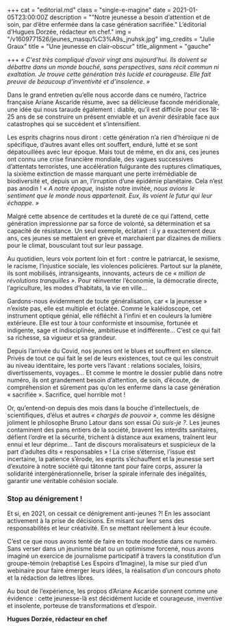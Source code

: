 +++
cat = "editorial.md"
class = "single-e-magine"
date = 2021-01-05T23:00:00Z
description = "\"Notre jeunesse a besoin d’attention et de soin, par d’être enfermée dans la case génération sacrifiée.\" L’éditorial d’Hugues Dorzée, rédacteur en chef."
img = "/v1609771526/jeunes_masqu%C3%A9s_jnuhsk.jpg"
img_credits = "Julie Graux"
title = "Une jeunesse en clair-obscur"
title_alignment = "gauche"

+++
_« C'est très compliqué d’avoir vingt ans aujourd’hui. Ils doivent se débattre dans un monde bouché, sans perspectives, sans récit commun ni exaltation. Je trouve cette génération très lucide et courageuse. Elle fait preuve de beaucoup d’inventivité et d’insolence. »_

Dans le grand entretien qu’elle nous accorde dans ce numéro, l’actrice française Ariane Ascaride résume, avec sa délicieuse faconde méridionale, une idée qui nous taraude également&nbsp;: diable, qu’il est difficile pour ces 18-25 ans de se construire un présent enviable et un avenir désirable face aux catastrophes qui se succèdent et s’intensifient.

Les esprits chagrins nous diront : cette génération n’a rien d’héroïque ni de spécifique, d’autres avant elles ont souffert, enduré, lutté et se sont dépatouillées avec leur époque. Mais tout de même, en dix ans, ces jeunes ont connu une crise financière mondiale, des vagues successives d’attentats terroristes, une accélération fulgurante des ruptures climatiques, la sixième extinction de masse marquant une perte irrémédiable de biodiversité et, depuis un an, l’irruption d’une épidémie planétaire. Cela n’est pas anodin ! _« A notre époque,_ insiste notre invitée, _nous avions le sentiment que le monde nous appartenait. Eux, ils voient le futur qui leur échappe. »_

Malgré cette absence de certitudes et la dureté de ce qui l’attend, cette génération impressionne par sa force de volonté, sa détermination et sa capacité de résistance. Un seul exemple, éclatant : il y a exactement deux ans, ces jeunes se mettaient en grève et marchaient par dizaines de milliers pour le climat, bousculant tout sur leur passage.

Au quotidien, leurs voix portent loin et fort : contre le patriarcat, le sexisme, le racisme, l’injustice sociale, les violences policières. Partout sur la planète, ils sont mobilisés, intransigeants, innovants, acteurs de ce _« million de révolutions tranquilles »_. Pour réinventer l’économie, la démocratie directe, l’agriculture, les modes d’habitats, la vie en ville…

Gardons-nous évidemment de toute généralisation, car « la jeunesse » n’existe pas, elle est multiple et éclatée. Comme le kaléidoscope, cet instrument optique génial, elle réfléchit à l’infini et en couleurs la lumière extérieure. Elle est tour à tour conformiste et insoumise, fortunée et indigente, sage et indisciplinée, ambitieuse et indifférente… C’est ce qui fait sa richesse, sa vigueur et sa grandeur.

Depuis l’arrivée du Covid, nos jeunes ont le blues et souffrent en silence. Privés de tout ce qui fait le sel de leurs existences, tout ce qui les construit au niveau identitaire, les porte vers l’avant&nbsp;: relations sociales, loisirs, divertissements, voyages… Et comme le montre le dossier publié dans notre numéro, ils ont grandement besoin d’attention, de soin, d’écoute, de compréhension et sûrement pas qu’on les enferme dans la case génération « sacrifiée ». Sacrifice, quel horrible mot !

Or, qu’entend-on depuis des mois dans la bouche d’intellectuels, de scientifiques, d’élus et autres _« chargés de pouvoir »_, comme les désigne joliment le philosophe Bruno Latour dans son essai _Où suis-je ?_. Les jeunes contaminent des pans entiers de la société, bravent les interdits sanitaires, défient l’ordre et la sécurité, trichent à distance aux examens, traînent leur ennui et leur déprime… Tant de discours moralisateurs et suspicieux de la part d’adultes dits «&nbsp;responsables » ! La crise s’éternise, l’issue est incertaine, la patience s’érode, les esprits s’échauffent et la jeunesse sert d’exutoire à notre société qui tâtonne tant pour faire corps, assurer la solidarité intergénérationnelle, briser la spirale infernale des inégalités, garantir une véritable cohésion sociale.

### Stop au dénigrement !

Et si, en 2021, on cessait ce dénigrement anti-jeunes ?! En les associant activement à la prise de décisions. En misant sur leur sens des responsabilités et leur créativité. En se mettant réellement à leur écoute.

C’est ce que nous avons tenté de faire en toute modestie dans ce numéro. Sans verser dans un jeunisme béat ou un optimisme forcené, nous avons imaginé un exercice de journalisme participatif à travers la constitution d’un groupe-témoin (rebaptisé Les Espoirs d’Imagine), la mise sur pied d’un webinaire pour faire émerger leurs idées, la réalisation d’un concours photo et la rédaction de lettres libres.

Au bout de l’expérience, les propos d’Ariane Ascaride sonnent comme une évidence : cette jeunesse-là est décidément lucide et courageuse, inventive et insolente, porteuse de transformations et d’espoir.

**Hugues Dorzée, rédacteur en chef**